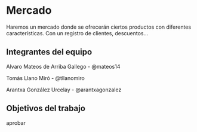 # Mercado

Haremos un mercado donde se ofrecerán ciertos productos con diferentes características. Con un registro de clientes, descuentos...

## Integrantes del equipo
Alvaro Mateos de Arriba Gallego - @mateos14

Tomás Llano Miró - @tllanomiro

Arantxa González Urcelay - @arantxagonzalez

## Objetivos del trabajo

aprobar

